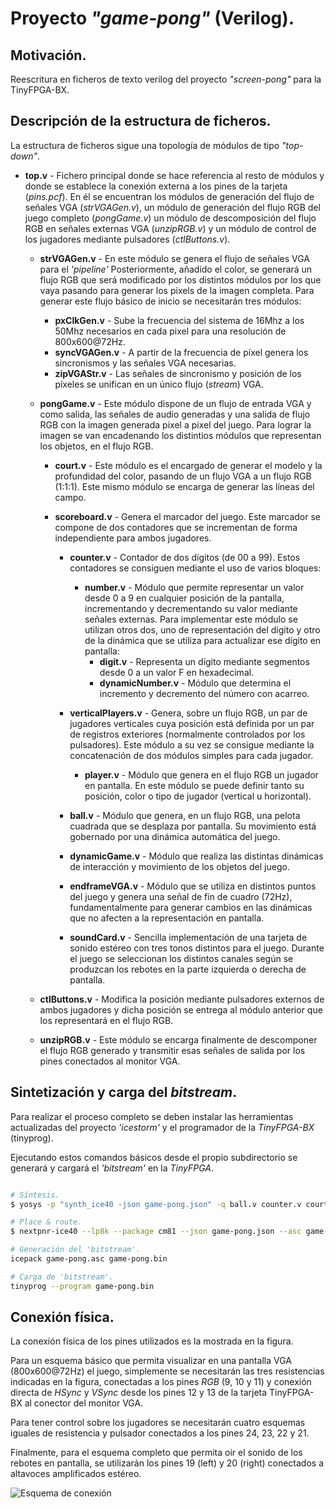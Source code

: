 # Proyecto *"game-pong"* (Verilog).

## Motivación.
Reescritura en ficheros de texto verilog del proyecto _"screen-pong"_ para la TinyFPGA-BX.

## Descripción de la estructura de ficheros.
La estructura de ficheros sigue una topología de módulos de tipo _"top-down"_.

 - **top.v** - Fichero principal donde se hace referencia al resto de módulos y donde se establece la conexión externa a los pines de la tarjeta (_pins.pcf_).
 En él se encuentran los módulos de generación del flujo de señales VGA (_strVGAGen.v_), un módulo de generación del flujo RGB del juego completo (_pongGame.v_) un módulo de descomposición del flujo RGB en señales externas VGA (_unzipRGB.v_) y un módulo de control de los jugadores mediante pulsadores (_ctlButtons.v_).

    - **strVGAGen.v** - En este módulo se genera el flujo de señales VGA para el _'pipeline'_ Posteriormente, añadido el color, se generará un flujo RGB que será modificado por los distintos módulos por los que vaya pasando para generar los pixels de la imagen completa.
    Para generar este flujo básico de inicio se necesitarán tres módulos:
        - **pxClkGen.v** - Sube la frecuencia del sistema de 16Mhz a los 50Mhz necesarios en cada pixel para una resolución de 800x600@72Hz.
        - **syncVGAGen.v** - A partir de la frecuencia de píxel genera los sincronismos y las señales VGA necesarias.
        - **zipVGAStr.v** - Las señales de sincronismo y posición de los píxeles se unifican en un único flujo (_stream_) VGA. 

    - **pongGame.v** - Este módulo dispone de un flujo de entrada VGA y como salida, las señales de audio generadas y una salida de flujo RGB con la imagen generada pixel a pixel del juego. Para lograr la imagen se van encadenando los distintios módulos que representan los objetos, en el flujo RGB.
      - **court.v** - Este módulo es el encargado de generar el modelo y la profundidad del color, pasando de un flujo VGA a un flujo RGB (1:1:1). Este mismo módulo se encarga de generar las líneas del campo.
      
      - **scoreboard.v** - Genera el marcador del juego. Este marcador se compone de dos contadores que se incrementan de forma independiente para ambos jugadores.
        - **counter.v** - Contador de dos dígitos (de 00 a 99). Estos contadores se consiguen mediante el uso de varios bloques:
            - **number.v** - Módulo que permite representar un valor desde 0 a 9 en cualquier posición de la pantalla, incrementando y decrementando su valor mediante señales externas.
            Para implementar este módulo se utilizan otros dos, uno de representación del dígito y otro de la dinámica que se utiliza para actualizar ese dígito en pantalla: 
                - **digit.v** - Representa un dígito mediante segmentos desde 0 a un valor F en hexadecimal.
                - **dynamicNumber.v** - Módulo que determina el incremento y decremento del número con acarreo.

        - **verticalPlayers.v** - Genera, sobre un flujo RGB, un par de jugadores verticales cuya posición está definida por un par de registros exteriores (normalmente controlados por los pulsadores). Este módulo a su vez se consigue mediante la concatenación de dos módulos simples para cada jugador.
            - **player.v** - Módulo que genera en el flujo RGB un jugador en pantalla. En este módulo se puede definir tanto su posición, color o tipo de jugador (vertical u horizontal).

        - **ball.v** - Módulo que genera, en un flujo RGB, una pelota cuadrada que se desplaza por pantalla. Su movimiento está gobernado por una dinámica automática del juego.

        - **dynamicGame.v** - Módulo que realiza las distintas dinámicas de interacción y movimiento de los objetos del juego.

        - **endframeVGA.v** - Módulo que se utiliza en distintos puntos del juego y genera una señal de fin de cuadro (72Hz), fundamentalmente para generar cambios en las dinámicas que no afecten a la representación en pantalla.

        - **soundCard.v** - Sencilla implementación de una tarjeta de sonido estéreo con tres tonos distintos para el juego. Durante el juego se seleccionan los distintos canales según se produzcan los rebotes en la parte izquierda o derecha de pantalla.

    - **ctlButtons.v** - Modifica la posición mediante pulsadores externos de ambos jugadores y dicha posición se entrega al módulo anterior que los representará en el flujo RGB.

    - **unzipRGB.v** - Este módulo se encarga finalmente de descomponer el flujo RGB generado y transmitir esas señales de salida por los pines conectados al monitor VGA.

## Sintetización y carga del _bitstream_.
Para realizar el proceso completo se deben instalar las herramientas actualizadas del proyecto _'icestorm'_ y el programador de la _TinyFPGA-BX_ (tinyprog).

Ejecutando estos comandos básicos desde el propio subdirectorio se generará y cargará el _'bitstream'_ en la _TinyFPGA_.

```bash

# Síntesis.
$ yosys -p "synth_ice40 -json game-pong.json" -q ball.v counter.v court.v ctlButtons.v digit.v dynamicGame.v dynamicNumber.v endframeVGA.v number.v player.v pongGame.v pxClkGen.v scoreboard.v soundCard.v strVGAGen.v syncVGAGen.v top.v unzipRGB.v verticalPlayers.v zipVGAStr.v

# Place & route.
$ nextpnr-ice40 --lp8k --package cm81 --json game-pong.json --asc game-pong.asc --pcf pins.pcf -q

# Generación del 'bitstream'.
icepack game-pong.asc game-pong.bin

# Carga de 'bitstream'.
tinyprog --program game-pong.bin

```

## Conexión física.
La conexión física de los pines utilizados es la mostrada en la figura.

Para un esquema básico que permita visualizar en una pantalla VGA (800x600@72Hz) el juego, simplemente se necesitarán las tres resistencias indicadas en la figura, conectadas a los pines _RGB_ (9, 10 y 11) y conexión directa de _HSync_ y _VSync_ desde los pines 12 y 13 de la tarjeta TinyFPGA-BX al conector del monitor VGA.

Para tener control sobre los jugadores se necesitarán cuatro esquemas iguales de resistencia y pulsador conectados a los pines 24, 23, 22 y 21.

Finalmente, para el esquema completo que permita oir el sonido de los rebotes en pantalla, se utilizarán los pines 19 (left) y 20 (right) conectados a altavoces amplificados estéreo.

![Esquema de conexión](https://raw.githubusercontent.com/juanmard/screen-pong/master/apio-tinyFPGA-BX/doc/screen-pong-TinyFPGA-BX.jpg)



